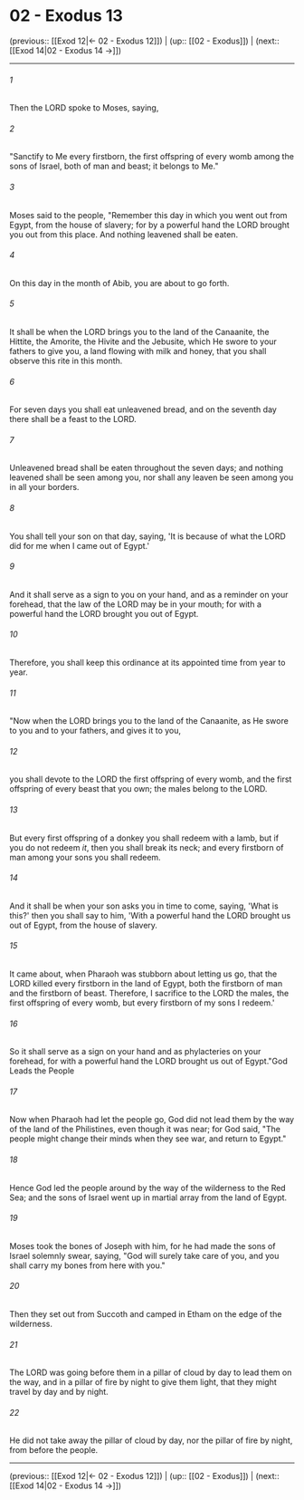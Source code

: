# 02 - Exodus 13

(previous:: [[Exod 12|← 02 - Exodus 12]]) | (up:: [[02 - Exodus]]) | (next:: [[Exod 14|02 - Exodus 14 →]])

***


###### 1 
Then the LORD spoke to Moses, saying, 

###### 2 
"Sanctify to Me every firstborn, the first offspring of every womb among the sons of Israel, both of man and beast; it belongs to Me." 

###### 3 
Moses said to the people, "Remember this day in which you went out from Egypt, from the house of slavery; for by a powerful hand the LORD brought you out from this place. And nothing leavened shall be eaten. 

###### 4 
On this day in the month of Abib, you are about to go forth. 

###### 5 
It shall be when the LORD brings you to the land of the Canaanite, the Hittite, the Amorite, the Hivite and the Jebusite, which He swore to your fathers to give you, a land flowing with milk and honey, that you shall observe this rite in this month. 

###### 6 
For seven days you shall eat unleavened bread, and on the seventh day there shall be a feast to the LORD. 

###### 7 
Unleavened bread shall be eaten throughout the seven days; and nothing leavened shall be seen among you, nor shall any leaven be seen among you in all your borders. 

###### 8 
You shall tell your son on that day, saying, 'It is because of what the LORD did for me when I came out of Egypt.' 

###### 9 
And it shall serve as a sign to you on your hand, and as a reminder on your forehead, that the law of the LORD may be in your mouth; for with a powerful hand the LORD brought you out of Egypt. 

###### 10 
Therefore, you shall keep this ordinance at its appointed time from year to year. 

###### 11 
"Now when the LORD brings you to the land of the Canaanite, as He swore to you and to your fathers, and gives it to you, 

###### 12 
you shall devote to the LORD the first offspring of every womb, and the first offspring of every beast that you own; the males belong to the LORD. 

###### 13 
But every first offspring of a donkey you shall redeem with a lamb, but if you do not redeem _it_, then you shall break its neck; and every firstborn of man among your sons you shall redeem. 

###### 14 
And it shall be when your son asks you in time to come, saying, 'What is this?' then you shall say to him, 'With a powerful hand the LORD brought us out of Egypt, from the house of slavery. 

###### 15 
It came about, when Pharaoh was stubborn about letting us go, that the LORD killed every firstborn in the land of Egypt, both the firstborn of man and the firstborn of beast. Therefore, I sacrifice to the LORD the males, the first offspring of every womb, but every firstborn of my sons I redeem.' 

###### 16 
So it shall serve as a sign on your hand and as phylacteries on your forehead, for with a powerful hand the LORD brought us out of Egypt."God Leads the People 

###### 17 
Now when Pharaoh had let the people go, God did not lead them by the way of the land of the Philistines, even though it was near; for God said, "The people might change their minds when they see war, and return to Egypt." 

###### 18 
Hence God led the people around by the way of the wilderness to the Red Sea; and the sons of Israel went up in martial array from the land of Egypt. 

###### 19 
Moses took the bones of Joseph with him, for he had made the sons of Israel solemnly swear, saying, "God will surely take care of you, and you shall carry my bones from here with you." 

###### 20 
Then they set out from Succoth and camped in Etham on the edge of the wilderness. 

###### 21 
The LORD was going before them in a pillar of cloud by day to lead them on the way, and in a pillar of fire by night to give them light, that they might travel by day and by night. 

###### 22 
He did not take away the pillar of cloud by day, nor the pillar of fire by night, from before the people.

***

(previous:: [[Exod 12|← 02 - Exodus 12]]) | (up:: [[02 - Exodus]]) | (next:: [[Exod 14|02 - Exodus 14 →]])
